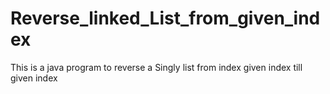 # Reverse_linked_List_from_given_index
This is a java program to reverse a Singly list from index given index till given index
